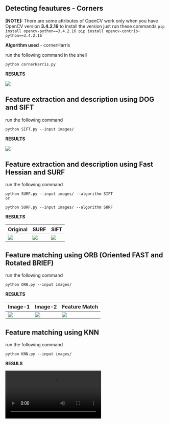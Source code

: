  
 ## Detecting feautures - Corners
 
 **[NOTE]:** There are some attributes of OpenCV work only when you have OpenCV version **3.4.2.16** 
    to install the version just run these commands 
    ```
    pip install opencv-python==3.4.2.16
    pip install opencv-contrib-python==3.4.2.16
    ```
 
 **Algorithm used** - cornerHarris
 
 run the following command in the shell 
 
 ```
 python cornerHarris.py
 ```
 
 **RESULTS**
 
![](https://github.com/arpitj07/OpenCV-with-Python/blob/master/Project-5/images/cornerHarris.jpg)


## Feature extraction and description using DOG and SIFT

run the following command 
```
python SIFT.py --input images/ 
```

**RESULTS**

![](https://github.com/arpitj07/OpenCV-with-Python/blob/master/Project-5/images/SIFT.jpg)


## Feature extraction and description using Fast Hessian and SURF

run the following command
```
python SURF.py --input images/ --algorithm SIFT
or

python SURF.py --input images/ --algorithm SURF
```

**RESULTS**

Original | SURF | SIFT 
---------|-------|------
![](https://github.com/arpitj07/OpenCV-with-Python/blob/master/Project-5/images/city2.jpg) | ![](https://github.com/arpitj07/OpenCV-with-Python/blob/master/Project-5/images/detected-SURF.jpg) | ![](https://github.com/arpitj07/OpenCV-with-Python/blob/master/Project-5/images/detected-SIFT.jpg)


## Feature matching using ORB (Oriented FAST and Rotated BRIEF)

run the following command 
```
python ORB.py --input images/
```

**RESULTS**

Image-1 | Image-2 | Feature Match
--------|---------|--------------
![](https://github.com/arpitj07/OpenCV-with-Python/blob/master/Project-5/images/Breaking%20Bad.jpg) | ![](https://github.com/arpitj07/OpenCV-with-Python/blob/master/Project-5/images/Breaking%20Bad-2.jpg) | ![](https://github.com/arpitj07/OpenCV-with-Python/blob/master/Project-5/images/ORB.jpg)


## Feature matching using KNN

run the following command 

```
python KNN.py --input images/
```

**RESULS**

![](https://github.com/arpitj07/OpenCV-with-Python/blob/master/Project-5/images/KNN.mp4)

